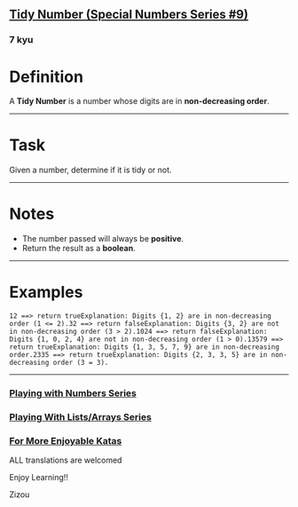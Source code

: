<h2><a href=https://www.codewars.com/kata/5a87449ab1710171300000fd/train/javascript target="_blank">Tidy Number (Special Numbers Series  #9)</a></h2><h3>7 kyu</h3><h1 id="definition">Definition</h1><p>A <strong>Tidy Number</strong> is a number whose digits are in <strong>non-decreasing order</strong>.</p><hr><h1 id="task">Task</h1><p>Given a number, determine if it is tidy or not.</p><hr><h1 id="notes">Notes</h1><ul><li>The number passed will always be <strong>positive</strong>.  </li><li>Return the result as a <strong>boolean</strong>.</li></ul><hr><h1 id="examples">Examples</h1><pre><code>12 ==&gt; return trueExplanation: Digits {1, 2} are in non-decreasing order (1 &lt;= 2).32 ==&gt; return falseExplanation: Digits {3, 2} are not in non-decreasing order (3 &gt; 2).1024 ==&gt; return falseExplanation: Digits {1, 0, 2, 4} are not in non-decreasing order (1 &gt; 0).13579 ==&gt; return trueExplanation: Digits {1, 3, 5, 7, 9} are in non-decreasing order.2335 ==&gt; return trueExplanation: Digits {2, 3, 3, 5} are in non-decreasing order (3 = 3).</code></pre><hr><h3 id="playing-with-numbers-series"><a href="https://www.codewars.com/collections/playing-with-numbers" data-turbolinks="false" target="_blank">Playing with Numbers Series</a></h3><h3 id="playing-with-listsarrays-series"><a href="https://www.codewars.com/collections/playing-with-lists-slash-arrays" data-turbolinks="false" target="_blank">Playing With Lists/Arrays Series</a></h3><h3 id="for-more-enjoyable-katas"><a href="http://www.codewars.com/users/MrZizoScream/authored" data-turbolinks="false" target="_blank">For More Enjoyable Katas</a></h3><p>ALL translations are welcomed  </p><p>Enjoy Learning!!  </p><p>Zizou</p>